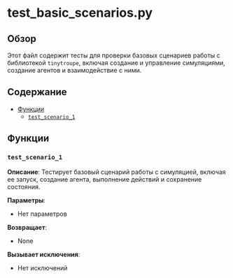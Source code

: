 # test_basic_scenarios.py

## Обзор

Этот файл содержит тесты для проверки базовых сценариев работы с библиотекой `tinytroupe`, включая создание и управление симуляциями, создание агентов и взаимодействие с ними.

## Содержание

- [Функции](#Функции)
    - [`test_scenario_1`](#test_scenario_1)

## Функции

### `test_scenario_1`

**Описание**:
Тестирует базовый сценарий работы с симуляцией, включая ее запуск, создание агента, выполнение действий и сохранение состояния.

**Параметры**:
- Нет параметров

**Возвращает**:
- None

**Вызывает исключения**:
- Нет исключений